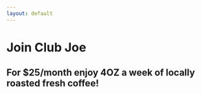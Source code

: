 ```yaml
---
layout: default
---
```


# Join Club Joe
## For $25/month enjoy 4OZ a week of locally roasted fresh coffee!

<form action="https://t2rufgqjtc.execute-api.us-west-2.amazonaws.com/prod/stripe_test_handler" method="POST">
  <script src="https://checkout.stripe.com/checkout.js" class="stripe-button" data-key="pk_wjfs21Z5RQ0dmzYNhZJ36BVESbXC4" data-image="https://stripe.com/img/documentation/checkout/marketplace.png"
  data-name="Club Joe"
  data-description="Subscription for 4 ounces per week"
  data-amount="2500"
  data-label="Sign Up Now for $25/month!">
  </script>
</form>